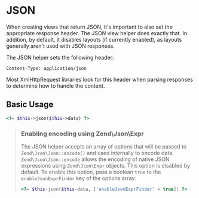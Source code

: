 # JSON

When creating views that return JSON, it's important to also set the appropriate
response header.  The JSON view helper does exactly that. In addition, by
default, it disables layouts (if currently enabled), as layouts generally aren't
used with JSON responses.

The JSON helper sets the following header:

```http
Content-Type: application/json
```

Most XmlHttpRequest libraries look for this header when parsing responses to
determine how to handle the content.

## Basic Usage

```php
<?= $this->json($this->data) ?>
```

> ### Enabling encoding using Zend\Json\Expr
>
> The JSON helper accepts an array of options that will be passed to `Zend\Json\Json::encode()` and
> used internally to encode data.
> `Zend\Json\Json::encode` allows the encoding of native JSON expressions using `Zend\Json\Expr`
> objects. This option is disabled by default. To enable this option, pass a boolean `true` to the
> `enableJsonExprFinder` key of the options array:
>
> ```php
> <?= $this-json($this-data, ['enableJsonExprFinder' = true]) ?>
> ```
